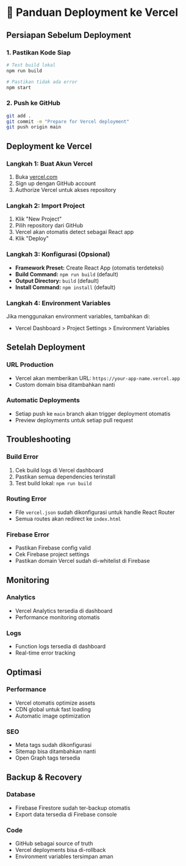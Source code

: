 # 🚀 Panduan Deployment ke Vercel

## Persiapan Sebelum Deployment

### 1. Pastikan Kode Siap
```bash
# Test build lokal
npm run build

# Pastikan tidak ada error
npm start
```

### 2. Push ke GitHub
```bash
git add .
git commit -m "Prepare for Vercel deployment"
git push origin main
```

## Deployment ke Vercel

### Langkah 1: Buat Akun Vercel
1. Buka [vercel.com](https://vercel.com)
2. Sign up dengan GitHub account
3. Authorize Vercel untuk akses repository

### Langkah 2: Import Project
1. Klik "New Project"
2. Pilih repository dari GitHub
3. Vercel akan otomatis detect sebagai React app
4. Klik "Deploy"

### Langkah 3: Konfigurasi (Opsional)
- **Framework Preset:** Create React App (otomatis terdeteksi)
- **Build Command:** `npm run build` (default)
- **Output Directory:** `build` (default)
- **Install Command:** `npm install` (default)

### Langkah 4: Environment Variables
Jika menggunakan environment variables, tambahkan di:
- Vercel Dashboard > Project Settings > Environment Variables

## Setelah Deployment

### URL Production
- Vercel akan memberikan URL: `https://your-app-name.vercel.app`
- Custom domain bisa ditambahkan nanti

### Automatic Deployments
- Setiap push ke `main` branch akan trigger deployment otomatis
- Preview deployments untuk setiap pull request

## Troubleshooting

### Build Error
1. Cek build logs di Vercel dashboard
2. Pastikan semua dependencies terinstall
3. Test build lokal: `npm run build`

### Routing Error
- File `vercel.json` sudah dikonfigurasi untuk handle React Router
- Semua routes akan redirect ke `index.html`

### Firebase Error
- Pastikan Firebase config valid
- Cek Firebase project settings
- Pastikan domain Vercel sudah di-whitelist di Firebase

## Monitoring

### Analytics
- Vercel Analytics tersedia di dashboard
- Performance monitoring otomatis

### Logs
- Function logs tersedia di dashboard
- Real-time error tracking

## Optimasi

### Performance
- Vercel otomatis optimize assets
- CDN global untuk fast loading
- Automatic image optimization

### SEO
- Meta tags sudah dikonfigurasi
- Sitemap bisa ditambahkan nanti
- Open Graph tags tersedia

## Backup & Recovery

### Database
- Firebase Firestore sudah ter-backup otomatis
- Export data tersedia di Firebase console

### Code
- GitHub sebagai source of truth
- Vercel deployments bisa di-rollback
- Environment variables tersimpan aman
